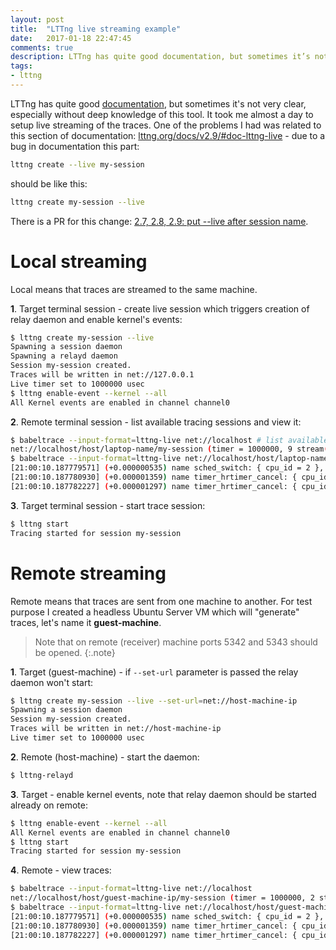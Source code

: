 ```yaml
---
layout: post
title:  "LTTng live streaming example"
date:   2017-01-18 22:47:45
comments: true
description: LTTng has quite good documentation, but sometimes it’s not very clear, especially without deep knowledge of this tool. It took me almost a day to setup live streaming of the traces. 
tags: 
- lttng
---
```


LTTng has quite good [documentation](http://lttng.org/docs/v2.9/), but sometimes it's not very clear, especially without deep knowledge of this tool. It took me almost a day to setup live streaming of the traces. One of the problems I had  was related to this section of documentation: [lttng.org/docs/v2.9/#doc-lttng-live](http://lttng.org/docs/v2.9/#doc-lttng-live) - due to a bug in documentation this part:

```bash
lttng create --live my-session
```

should be like this:

```bash
lttng create my-session --live
```

There is a PR for this change: [2.7, 2.8, 2.9: put --live after session name](https://github.com/lttng/lttng-docs/pull/19). 

# Local streaming

Local means that traces are streamed to the same machine.

**1**. Target terminal session - create live session which triggers creation of relay daemon and enable kernel's events:

```bash
$ lttng create my-session --live
Spawning a session daemon
Spawning a relayd daemon
Session my-session created.
Traces will be written in net://127.0.0.1
Live timer set to 1000000 usec
$ lttng enable-event --kernel --all
All Kernel events are enabled in channel channel0
```

**2**. Remote terminal session - list available tracing sessions and view it:

```bash
$ babeltrace --input-format=lttng-live net://localhost # list available tracing sessiong
net://localhost/host/laptop-name/my-session (timer = 1000000, 9 stream(s), 0 client(s) connected)
$ babeltrace --input-format=lttng-live net://localhost/host/laptop-name/my-session
[21:00:10.187779571] (+0.000000535) name sched_switch: { cpu_id = 2 }, ...
[21:00:10.187780930] (+0.000001359) name timer_hrtimer_cancel: { cpu_id...
[21:00:10.187782227] (+0.000001297) name timer_hrtimer_cancel: { cpu_id...
```

**3**. Target terminal session - start trace session:

```bash
$ lttng start
Tracing started for session my-session
```

# Remote streaming

Remote means that traces are sent from one machine to another. For test purpose I created a headless Ubuntu Server VM which will "generate" traces, let's name it **guest-machine**.  

> Note that on remote (receiver) machine ports 5342 and 5343 should be opened.
{:.note}

**1**. Target (guest-machine) - if `--set-url` parameter is passed the relay daemon won't start:

```bash
$ lttng create my-session --live --set-url=net://host-machine-ip
Spawning a session daemon
Session my-session created.
Traces will be written in net://host-machine-ip
Live timer set to 1000000 usec
```

**2**. Remote (host-machine) - start the daemon:

```bash
$ lttng-relayd
```

**3**. Target - enable kernel events, note that relay daemon should be started already on remote:

```bash
$ lttng enable-event --kernel --all
All Kernel events are enabled in channel channel0
$ lttng start
Tracing started for session my-session
```

**4**. Remote - view traces:

```bash
$ babeltrace --input-format=lttng-live net://localhost
net://localhost/host/guest-machine-ip/my-session (timer = 1000000, 2 stream(s), 0 client(s) connected)
$ babeltrace --input-format=lttng-live net://localhost/host/guest-machine-ip/my-session
[21:00:10.187779571] (+0.000000535) name sched_switch: { cpu_id = 2 }, ...
[21:00:10.187780930] (+0.000001359) name timer_hrtimer_cancel: { cpu_id...
[21:00:10.187782227] (+0.000001297) name timer_hrtimer_cancel: { cpu_id...
```
